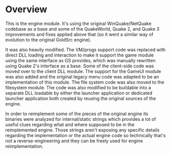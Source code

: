 # Overview

This is the engine module. It's using the original WinQuake/NetQuake codebase as a base and some of the QuakeWorld, Quake 2, and Quake 3 improvements and fixes applied above that (so it went a similar way of evolution to the original GoldSrc engine).

It was also heavily modified. The VM/progs support code was replaced with direct DLL loading and interaction to make it support the game module using the same interface as GS provides, which was manually rewritten using Quake 2's interface as a base. Some of the client-side code was moved over to the client DLL module. The support for the GameUI module was also added and the original legacy menu code was adapted to be an implementation of this module. The file system code was also moved to the filesystem module. The code was also modified to be buildable into a separate DLL loadable by either the launcher application or dedicated launcher application both created by reusing the original sources of the engine.

In order to reimplement some of the pieces of the original engine its binaries were analyzed for internal/static strings which provides a lot of useful clues regarding what and where supposed to be in the reimplemented engine. Those strings aren't exposing any specific details regarding the implementation or the actual engine code so technically that's not a reverse-engineering and they can be freely used for engine reimplementation.